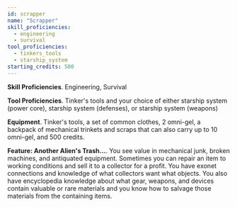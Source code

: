 ```yaml
---
id: scrapper
name: "Scrapper"
skill_proficiencies:
  - engineering
  - survival
tool_proficiencies:
  - tinkers_tools
  - starship_system
starting_credits: 500
---
```


__Skill Proficiencies__. Engineering, Survival

__Tool Proficiencies__. Tinker's tools and your choice of either starship system (power core), starship system (defenses),
or starship system (weapons)

__Equipment__. Tinker's tools, a set of common clothes, 2 omni-gel, a backpack of mechanical trinkets and scraps that can also carry
up to 10 omni-gel, and 500 credits.

__Feature: Another Alien's Trash...__. You see value in mechanical junk, broken machines, and antiquated equipment. Sometimes
you can repair an item to working conditions and sell it to a collector for a profit. You have exonet connections and knowledge
of what collectors want what objects. You also have encyclopedia knowledge about what gear, weapons, and devices contain
valuable or rare materials and you know how to salvage those materials from the containing items.